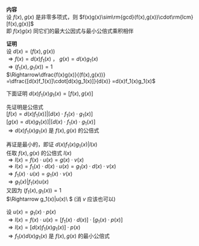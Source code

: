 **内容**    
设 $f(x),g(x)$ 是非零多项式，则 $f(x)g(x)\sim\rm{gcd}(f(x),g(x))\cdot\rm{lcm}[f(x),g(x)]$     
即 $f(x)g(x)$ 同它们的最大公因式与最小公倍式乘积相伴    
    
**证明**    
设 $d(x)=(f(x),g(x))$     
 $\Rightarrow f(x)=d(x)f_1(x)$ ， $g(x)=d(x)g_1(x)$     
 $\Rightarrow(f_1(x),g_1(x))=1$     
 $\Rightarrow\dfrac{f(x)g(x)}{(f(x),g(x))}    
=\dfrac{[d(x)f_1(x)]\cdot[d(x)g_1(x)]}{d(x)}    
=d(x)f_1(x)g_1(x)$     
    
下面证明 $d(x)f_1(x)g_1(x)=[f(x),g(x)]$     
    
先证明是公倍式    
 $[f(x)=d(x)f_1(x)]|[d(x)\cdot f_1(x)\cdot g_1(x)]$     
 $[g(x)=d(x)g_1(x)]|[d(x)\cdot f_1(x)\cdot g_1(x)]$     
 $\Rightarrow d(x)f_1(x)g_1(x)$ 是 $f(x),g(x)$ 的公倍式    
    
再证是最小的，即证 $d(x)f_1(x)g_1(x)|l(x)$     
任取 $f(x),g(x)$ 的公倍式 $l(x)$     
 $\Rightarrow l(x)=f(x)\cdot u(x)=g(x)\cdot v(x)$     
 $\Rightarrow l(x)=f_1(x)\cdot d(x)\cdot u(x)=g_1(x)\cdot d(x)\cdot v(x)$     
 $\Rightarrow f_1(x)\cdot u(x)=g_1(x)\cdot v(x)$     
 $\Rightarrow g_1(x)|f_1(x)u(x)$     
又因为 $(f_1(x),g_1(x))=1$     
 $\Rightarrow g_1(x)|u(x)\ $ (消 $v$ 应该也可以)    
    
设 $u(x)=g_1(x)\cdot p(x)$     
 $\Rightarrow l(x)=f(x)\cdot u(x)=[f_1(x)\cdot d(x)]\cdot[g_1(x)\cdot p(x)]$     
 $\Rightarrow l(x)=[d(x)f_1(x)g_1(x)]\cdot p(x)$     
 $\Rightarrow f_1(x)d(x)g_1(x)$ 是 $f(x),g(x)$ 的最小公倍式    
